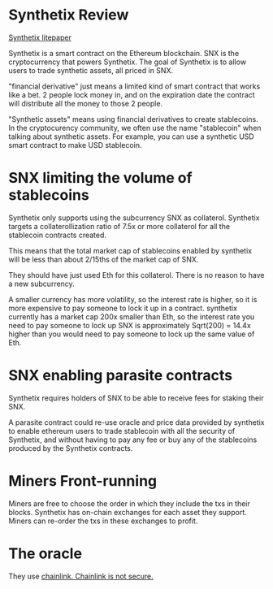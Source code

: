 Synthetix Review
========

[Synthetix litepaper](https://www.synthetix.io/uploads/synthetix_litepaper.pdf)

Synthetix is a smart contract on the Ethereum blockchain.
SNX is the cryptocurrency that powers Synthetix.
The goal of Synthetix is to allow users to trade synthetic assets, all priced in SNX.

"financial derivative" just means a limited kind of smart contract that works like a bet. 2 people lock money in, and on the expiration date the contract will distribute all the money to those 2 people.

"Synthetic assets" means using financial derivatives to create stablecoins.
In the cryptocurency community, we often use the name "stablecoin" when talking about synthetic assets.
For example, you can use a synthetic USD smart contract to make USD stablecoin.

SNX limiting the volume of stablecoins
===========

Synthetix only supports using the subcurrency SNX as collaterol.
Synthetix targets a collaterollization ratio of 7.5x or more collaterol for all the stablecoin contracts created.

This means that the total market cap of stablecoins enabled by synthetix will be less than about 2/15ths of the market cap of SNX.

They should have just used Eth for this collaterol. There is no reason to have a new subcurrency.

A smaller currency has more volatility, so the interest rate is higher, so it is more expensive to pay someone to lock it up in a contract.
synthetix currently has a market cap 200x smaller than Eth, so the interest rate you need to pay someone to lock up SNX is approximately Sqrt(200) = 14.4x higher than you would need to pay someone to lock up the same value of Eth.

SNX enabling parasite contracts
===========

Synthetix requires holders of SNX to be able to receive fees for staking their SNX.

A parasite contract could re-use oracle and price data provided by synthetix to enable ethereum users to trade stablecoin with all the security of Synthetix, and without having to pay any fee or buy any of the stablecoins produced by the Synthetix contracts.

Miners Front-running
===========

Miners are free to choose the order in which they include the txs in their blocks.
Synthetix has on-chain exchanges for each asset they support. Miners can re-order the txs in these exchanges to profit.

The oracle
===========

They use [chainlink. Chainlink is not secure.](/other_blockchains/chainlink.md)

